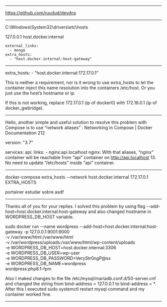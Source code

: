 
---

https://github.com/ruudud/devdns

---

C:\Windows\System32\drivers\etc\hosts

127.0.0.1 host.docker.internal


    external_links:
      - mongo
    extra_hosts:
      - "host.docker.internal:host-gateway"

---

extra_hosts:
      - "host.docker.internal:172.17.0.1"

This is neither a requirement, nor is it wrong to use extra_hosts to let the container inject this name resolution into the containers /etc/host. Or you just use the host’s hostname or ip.

If this is not working, replace 172.17.0.1 (ip of docker0) with 172.18.0.1 (ip of docker_gwbridge).

---

Hello,
another simple and useful solution to resolve this problem with Compose is to use “network aliases” : Networking in Compose | Docker Documentation 212

version: "3.7"

services:
  api:
    links:
      - nginx:api.localhost
  nginx:
With that aliases, “nginx” container will be reachable from “api” container on http://api.localhost 13.
No need to update “/etc/hosts” inside “api” container.

---

docker-compose
extra_hosts --network host.docker.internal 172.17.0.1
EXTRA_HOSTS

portainer
estudar sobre asdf

---

Thanks all of you for your replies. I solved this problem by using flag --add-host=host.docker.internal:host-gateway and also changed hostname in WORDPRESS_DB_HOST variable.

sudo docker run --name wordpress --add-host=host.docker.internal:host-gateway -p 127.0.0.1:9001:9000 \
 -v /var/www/html:/var/www/html \
 -v /var/wordpress/uploads:/var/www/html/wp-content/uploads \
 -e WORDPRESS_DB_HOST=host.docker.internal:3306 \
 -e WORDPRESS_DB_USER=wp-user \
 -e WORDPRESS_DB_PASSWORD=VeryStr0ngP@ss \
 -e WORDPRESS_DB_NAME=wordpress \
 wordpress:php8.1-fpm

Also I maked changes to the file /etc/mysql/mariadb.conf.d/50-server.cnf and changed the string from bind-address = 127.0.0.1 to bind-address = *. After this I executed sudo systemctl restart mysql command and my container worked fine.

---

